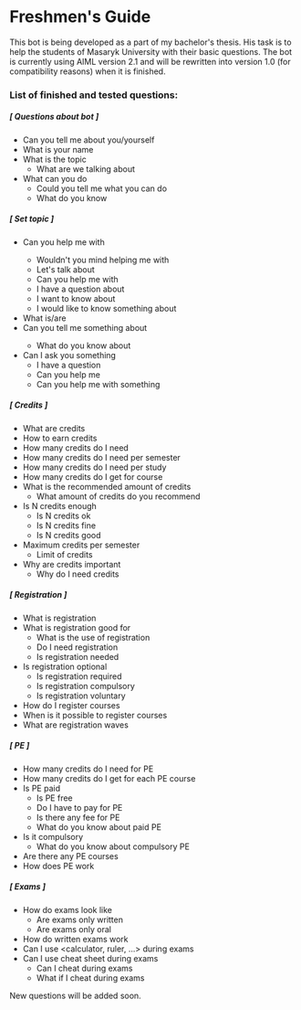 # Freshmen's Guide

This bot is being developed as a part of my bachelor's thesis.
His task is to help the students of Masaryk University with their basic questions.
The bot is currently using AIML version 2.1 and will be rewritten into version 1.0 (for compatibility reasons) when it is finished.

### List of finished and tested questions:

##### [ Questions about bot ]
* Can you tell me about you/yourself
* What is your name
* What is the topic
    * What are we talking about
* What can you do
    * Could you tell me what you can do
    * What do you know


##### [ Set topic ]
* Can you help me with <topic>
    * Wouldn't you mind helping me with <topic>
    * Let's talk about <topic>
    * Can you help me with <topic>
    * I have a question about <topic>
    * I want to know about <topic>
    * I would like to know something about <topic>
* What is/are <topic>    
* Can you tell me something about <topic>
    * What do you know about <topic>
* Can I ask you something
    * I have a question
    * Can you help me
    * Can you help me with something
    
    
##### [ Credits ]
* What are credits 
* How to earn credits
* How many credits do I need
* How many credits do I need per semester
* How many credits do I need per study
* How many credits do I get for course
* What is the recommended amount of credits
    * What amount of credits do you recommend
* Is N credits enough
    * Is N credits ok
    * Is N credits fine
    * Is N credits good
* Maximum credits per semester
    * Limit of credits
* Why are credits important
    * Why do I need credits

    
##### [ Registration ]
* What is registration
* What is registration good for
    * What is the use of registration
    * Do I need registration
    * Is registration needed
* Is registration optional
    * Is registration required
    * Is registration compulsory
    * Is registration voluntary
* How do I register courses
* When is it possible to register courses
* What are registration waves


##### [ PE ]
* How many credits do I need for PE
* How many credits do I get for each PE course
* Is PE paid
    * Is PE free
    * Do I have to pay for PE
    * Is there any fee for PE
    * What do you know about paid PE    
* Is it compulsory
    * What do you know about compulsory PE
* Are there any PE courses
* How does PE work

##### [ Exams ]
* How do exams look like
    * Are exams only written
    * Are exams only oral
* How do written exams work
* Can I use <calculator, ruler, ...> during exams
* Can I use cheat sheet during exams
    * Can I cheat during exams
    * What if I cheat during exams

    
New questions will be added soon.